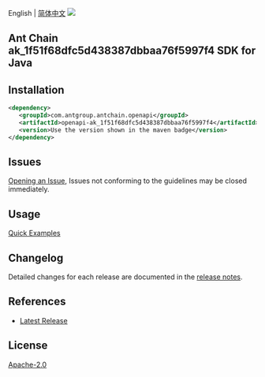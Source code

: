 English | [简体中文](README-CN.md)
![](https://aliyunsdk-pages.alicdn.com/icons/AlibabaCloud.svg)

## Ant Chain ak_1f51f68dfc5d438387dbbaa76f5997f4 SDK for Java

## Installation

```xml
<dependency>
   <groupId>com.antgroup.antchain.openapi</groupId>
   <artifactId>openapi-ak_1f51f68dfc5d438387dbbaa76f5997f4</artifactId>
   <version>Use the version shown in the maven badge</version>
</dependency>
```

## Issues
[Opening an Issue](https://github.com/alipay/antchain-openapi-prod-sdk/issues/new), Issues not conforming to the guidelines may be closed immediately.

## Usage
[Quick Examples](https://github.com/alipay/antchain-openapi-prod-sdk/blob/master/docs/0-Examples-EN.md#quick-examples)

## Changelog
Detailed changes for each release are documented in the [release notes](./ChangeLog.txt).

## References
* [Latest Release](https://github.com/alipay/antchain-openapi-prod-sdk/)

## License
[Apache-2.0](http://www.apache.org/licenses/LICENSE-2.0)
